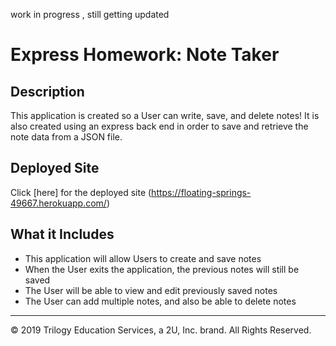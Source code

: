 work in progress , still getting updated

# Express Homework: Note Taker

## Description
This application is created so a User can write, save, and delete notes! It is also created using an express back end in order to save and retrieve the note data from a JSON file.


## Deployed Site 
Click [here] for the deployed site (https://floating-springs-49667.herokuapp.com/)



## What it Includes
* This application will allow Users to create and save notes
* When the User exits the application, the previous notes will still be saved
* The User will be able to view and edit previously saved notes
* The User can add multiple notes, and also be able to delete notes



- - -
© 2019 Trilogy Education Services, a 2U, Inc. brand. All Rights Reserved.
